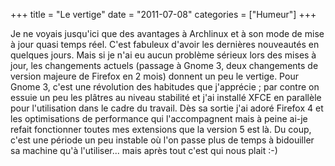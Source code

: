 +++
title = "Le vertige"
date = "2011-07-08"
categories = ["Humeur"]
+++



Je ne voyais jusqu'ici que des avantages à Archlinux et à son mode de mise à
jour quasi temps réel. C'est fabuleux d'avoir les dernières nouveautés en
quelques jours. Mais si je n'ai eu aucun problème sérieux lors des mises à
jour, les changements actuels (passage à Gnome 3, deux changements de version
majeure de Firefox en 2 mois) donnent un peu le vertige. Pour Gnome 3, c'est une
révolution des habitudes que j'apprécie ; par contre on essuie un peu les
plâtres au niveau stabilité et j'ai installé XFCE en parallèle pour
l'utilisation dans le cadre du travail. Dès sa sortie j'ai adoré Firefox 4 et
les optimisations de performance qui l'accompagnent mais à peine ai-je refait
fonctionner toutes mes extensions que la version 5 est là. Du coup, c'est une
période un peu instable où l'on passe plus de temps à bidouiller sa machine
qu'à l'utiliser... mais après tout c'est qui nous plait :-)